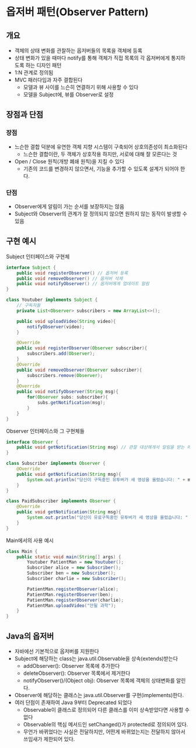 # 옵저버 패턴(Observer Pattern)

## 개요

- 객체의 상태 변화를 관찰하는 옵저버들의 목록을 객체에 등록
- 상태 변화가 있을 때마다 notify를 통해 객체가 직접 목록의 각 옵저버에게 통지하도록 하는 디자인 패턴
- 1:N 관계로 정의됨
- MVC 패러다임과 자주 결합된다
  - 모델과 뷰 사이를 느슨히 연결하기 위해 사용할 수 있다
  - 모델을 Subject에, 뷰를 Observer로 설정

## 장점과 단점

### 장점

- 느슨한 결합 덕분에 유연한 객체 지향 시스템이 구축되어 상호의존성이 최소화된다
  - 느슨한 결합이란, 두 객체가 상호작용 하지만, 서로에 대해 잘 모른다는 것
- Open / Close 원칙(개방 폐쇄 원칙)을 지킬 수 있다
  - 기존의 코드를 변경하지 않으면서, 기능을 추가할 수 있도록 설계가 되어야 한다.

### 단점

- Observer에게 알림이 가는 순서를 보장하지는 않음
- Subject와 Observer의 관계가 잘 정의되지 않으면 원하지 않는 동작이 발생할 수 있음

## 구현 예시

Subject 인터페이스와 구현체

```java
interface Subject {
    public void registerObserver() // 옵저버 등록
    public void removeObserver() // 옵저버 삭제
    public void notifyObserver() // 옵저버에게 업데이트 알림
}

class Youtuber implements Subject {
    // 구독자들
    private List<Observer> subscribers = new ArrayList<>();

    public void uploadVideo(String video){
        notifyObserver(video);
    }

    @Override
    public void registerObserver(Observer subscriber){
        subscribers.add(Observer);
    }
    @Override
    public void removeObserver(Observer subscriber){
        subscribers.remove(Observer);
    }
    @Override
    public void notifyObserver(String msg){
        for(Observer subs: subscriber){
            subs.getNotification(msg);
        }
    }
}
```

Observer 인터페이스와 그 구현체들

```java
interface Observer {
    public void getNotification(String msg) // 관찰 대상에게서 알림을 받는 메서드
}

class Subscriber implements Observer {
    @Override
    public void getNotification(String msg){
        System.out.println("당신이 구독중인 유투버가 새 영상을 올렸습니다: " + msg);
    }
}

class PaidSubscriber implements Observer {
    @Override
    public void getNotification(String msg){
        System.out.println("당신이 유료구독중인 유투버가 새 영상을 올렸습니다: " + msg);
    }
}
```

Main에서의 사용 예시

```java
class Main {
    public static void main(String[] args) {
        Youtuber PatientMan = new Youtuber();
        Subscriber alice = new Subscriber();
        Subscriber ben = new Subscriber();
        Subscriber charlie = new Subscriber();

        PatientMan.registerObserver(alice);
        PatientMan.registerObserver(ben);
        PatientMan.registerObserver(charlie);
        PatientMan.uploadVideo("안될 과학");
    }
}
```

## Java의 옵저버

- 자바에선 기본적으로 옵저버를 지원한다
- Subject에 해당하는 class는 java.util.Observable을 상속(extends)받는다
  - addObserver(): Observer 목록에 추가한다
  - deleteObserver(): Observer 목록에서 제거한다
  - notifyObserver()/(Object obj): Observer 목록에 객체의 상태변화를 알린다.
- Observer에 해당하는 클래스는 java.util.Observer를 구현(implements)한다.
- 여러 단점이 존재하여 Java 9부터 Deprecated 되었다
  - Observable이 클래스로 정의되어 다른 클래스를 이미 상속받았다면 사용할 수 없다
  - Observable의 핵심 메서드인 setChanged()가 protected로 정의되어 있다.
  - 무언가 바뀌었다는 사실은 전달하지만, 어떤게 바뀌었는지는 전달하지 않아서 쓰임새가 제한되어 있다.
